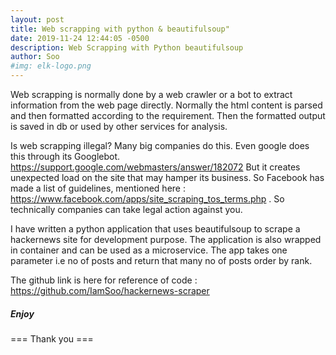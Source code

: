```yaml
---
layout: post
title: Web scrapping with python & beautifulsoup"
date: 2019-11-24 12:44:05 -0500
description: Web Scrapping with Python beautifulsoup
author: Soo
#img: elk-logo.png 
---
```

Web scrapping is normally done by a web crawler or a bot to extract information from the web page directly.
Normally the html content is parsed and then formatted according to the requirement. Then the formatted output is 
saved in db or used by other services for analysis.
  
Is web scrapping illegal?
    Many big companies do this. Even google does this through its Googlebot. https://support.google.com/webmasters/answer/182072
But it creates unexpected load on the site that may hamper its business. So Facebook has made a list of guidelines,
mentioned here : https://www.facebook.com/apps/site_scraping_tos_terms.php . So technically companies can take legal 
action against you.

I have written a python application that uses beautifulsoup to scrape a hackernews site for development purpose.
The application is also wrapped in container and can be used as a microservice. The app takes one parameter i.e no of posts
and return that many no of posts order by rank.

The github link is here for reference of code : https://github.com/IamSoo/hackernews-scraper

##### Enjoy


=== Thank you ===

